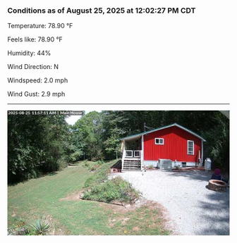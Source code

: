 ### Conditions as of August 25, 2025 at 12:02:27 PM CDT 

Temperature: 78.90 &deg;F

Feels like: 78.90 &deg;F

Humidity: 44%

Wind Direction: N

Windspeed: 2.0 mph

Wind Gust: 2.9 mph

---

<img src="./images/latest.jpeg"/>

